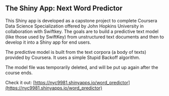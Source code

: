 ## The Shiny App: Next Word Predictor

This Shiny app is developed as a capstone project to complete Coursera Data Science Specialization offered by John Hopkins University in collaboration with Swiftkey. The goals are to build a predictive text model (like those used by SwiftKey) from unstructured text documents and then to develop it into a Shiny app for end users.

The predictive model is built from the text corpora (a body of texts) provided by Coursera. It uses a simple Stupid Backoff algorithm.

The model file was temporarily deleted, and will be put up again after the course ends. 

Check it out: [https://nyc9981.shinyapps.io/word_predictor](https://nyc9981.shinyapps.io/word_predictor)
